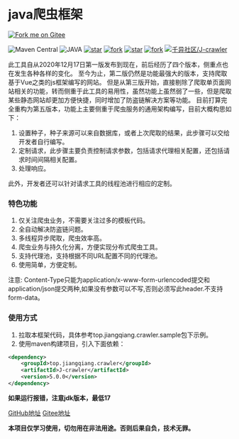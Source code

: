 # java爬虫框架
[![Fork me on Gitee](https://gitee.com/qianyi-community/J-crawler/widgets/widget_4.svg)](https://gitee.com/qianyi-community/J-crawler)

![Maven Central](https://img.shields.io/maven-central/v/top.jiangqiang.crawler/J-crawler)
![JAVA](https://img.shields.io/badge/JAVA-17+-green.svg)
[![star](https://gitee.com/qianyi-community/J-crawler/badge/star.svg?theme=dark)](https://gitee.com/qianyi-community/J-crawler/stargazers)
[![fork](https://gitee.com/qianyi-community/J-crawler/badge/fork.svg?theme=dark)](https://gitee.com/qianyi-community/J-crawler/members)
[![star](https://img.shields.io/github/stars/jiangqiang1996/J-crawler?style=social)](https://github.com/jiangqiang1996/J-crawler/stargazers)
[![fork](https://img.shields.io/github/forks/jiangqiang1996/J-crawler?style=social)](https://github.com/jiangqiang1996/J-crawler/network/members)
[![千异社区/J-crawler](https://gitee.com/qianyi-community/J-crawler/widgets/widget_card.svg?colors=4183c4,ffffff,ffffff,e3e9ed,666666,9b9b9b)](https://gitee.com/qianyi-community/J-crawler)

此工具自从2020年12月17日第一版发布到现在，前后经历了四个版本，侧重点也在发生各种各样的变化。
至今为止，第二版仍然是功能最强大的版本，支持爬取基于Vue之类的js框架编写的网站。
但是从第三版开始，直接剔除了爬取单页面网站相关的功能，转而侧重于此工具的易用性，虽然功能上虽然弱了一些，但是爬取某些静态网站却更加方便快捷，同时增加了防盗链解决方案等功能。
目前打算完全重构为第五版本，功能上主要侧重于爬虫服务的通用架构编写，目前大概构思如下：
1. 设置种子，种子来源可以来自数据库，或者上次爬取的结果，此步骤可以交给开发者自行编写。
2. 定制请求，此步骤主要负责控制请求参数，包括请求代理相关配置，还包括请求时间间隔相关配置。
3. 处理响应。

此外，开发者还可以针对请求工具的线程池进行相应的定制。

### 特色功能

1. 仅关注爬虫业务，不需要关注过多的模板代码。
2. 全自动解决防盗链问题。
3. 多线程异步爬取，爬虫效率高。
4. 爬虫业务与持久化分离，方便实现分布式爬虫工具。
5. 支持代理池，支持根据不同URL配置不同的代理池。
6. 使用简单，方便定制。

注意:
Content-Type只能为application/x-www-form-urlencoded提交和application/json提交两种,如果没有参数可以不写,否则必须写此header.不支持form-data。

### 使用方式
1. 拉取本框架代码，具体参考top.jiangqiang.crawler.sample包下示例。
2. 使用maven构建项目，引入下面依赖：
```XML
<dependency>
    <groupId>top.jiangqiang.crawler</groupId>
    <artifactId>J-crawler</artifactId>
    <version>5.0.0</version>
</dependency>
```

**如果运行报错，注意jdk版本，最低17**

[GitHub地址](https://github.com/jiangqiang1996/J-crawler)
[Gitee地址](https://gitee.com/qianyi-community/J-crawler)


**本项目仅学习使用，切勿用在非法用途。否则后果自负，技术无罪。**
